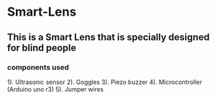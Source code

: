 # Smart-Lens

## This is a Smart Lens that is specially designed for blind people

### components used
  1). Ultrasonic sensor
  2). Goggles 
  3). Piezo buzzer
  4). Microcontroller (Arduino uno r3)
  5). Jumper wires 